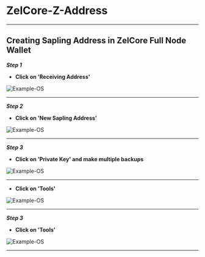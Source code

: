 # ZelCore-Z-Address

***

## Creating Sapling Address in ZelCore Full Node Wallet
***Step 1***
* **Click on 'Receiving Address'**

![Example-OS](https://i.imgur.com/X6U0hWQ.jpg.jpg.png)

***

***Step 2***
* **Click on 'New Sapling Address'**

![Example-OS](https://i.imgur.com/gbZ63u1.jpg.png)

***

***Step 3***
* **Click on 'Private Key' and make multiple backups**

![Example-OS](https://i.imgur.com/YsYNZ1J.jpg.png)

***

* **Click on 'Tools'**

![Example-OS](https://i.imgur.com/X6U0hWQ.jpg.jpg.png)

***

***Step 3***
* **Click on 'Tools'**

![Example-OS](https://i.imgur.com/X6U0hWQ.jpg.jpg.png)


***



